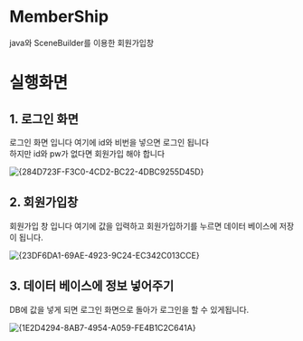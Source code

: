 # MemberShip
java와 SceneBuilder를 이용한 회원가입창

# 실행화면
## 1. 로그인 화면
로그인 화면 입니다 여기에 id와 비번을 넣으면 로그인 됩니다   
하지만 id와 pw가 없다면 회원가입 해야 합니다

   ![{284D723F-F3C0-4CD2-BC22-4DBC9255D45D}](https://user-images.githubusercontent.com/93520535/141286311-9b5509a8-7034-4c5c-9669-9b98d316a6fa.png)

## 2. 회원가입창
회원가입 창 입니다 여기에 값을 입력하고
회원가입하기를 누르면 데이터 베이스에 저장이 됩니다.

![{23DF6DA1-69AE-4923-9C24-EC342C013CCE}](https://user-images.githubusercontent.com/93520535/141286364-d895bff2-354d-48f5-97cc-5e180ab8074f.png)

## 3. 데이터 베이스에 정보 넣어주기
DB에 값을 넣게 되면 로그인 화면으로
돌아가 로그인을 할 수 있게됩니다.

![{1E2D4294-8AB7-4954-A059-FE4B1C2C641A}](https://user-images.githubusercontent.com/93520535/141286434-eb899897-0e62-4422-ac7a-d9cc2fea89bf.png)
